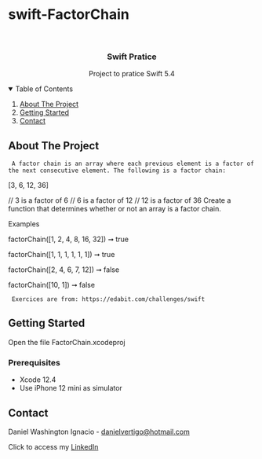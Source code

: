 # swift-FactorChain

<!-- PROJECT LOGO -->
<br />
<p align="center">

  <h3 align="center">Swift Pratice</h3>
  <p align="center">
    Project to pratice Swift 5.4
  </p>
</p>



<!-- TABLE OF CONTENTS -->
<details open="open">
  <summary>Table of Contents</summary>
  <ol>
    <li>
      <a href="#about-the-project">About The Project</a>
    </li>
    <li>
      <a href="#getting-started">Getting Started</a>
    </li>
    <li><a href="#contact">Contact</a></li>
  </ol>
</details>



<!-- ABOUT THE PROJECT -->
## About The Project
 
     A factor chain is an array where each previous element is a factor of the next consecutive element. The following is a factor chain:

[3, 6, 12, 36]

// 3 is a factor of 6
// 6 is a factor of 12
// 12 is a factor of 36
Create a function that determines whether or not an array is a factor chain.

Examples

factorChain([1, 2, 4, 8, 16, 32]) ➞ true

factorChain([1, 1, 1, 1, 1, 1]) ➞ true

factorChain([2, 4, 6, 7, 12]) ➞ false

factorChain([10, 1]) ➞ false

          
     Exercices are from: https://edabit.com/challenges/swift


<!-- GETTING STARTED -->
## Getting Started

Open the file FactorChain.xcodeproj 

### Prerequisites

* Xcode 12.4
* Use iPhone 12 mini as simulator 

<!-- CONTACT -->
## Contact

Daniel Washington Ignacio - danielvertigo@hotmail.com

Click to access my [LinkedIn](https://www.linkedin.com/in/daniel-washington-ignacio-ab439b164/)
